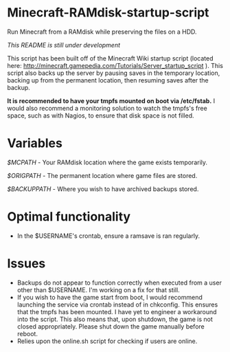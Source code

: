 # Minecraft-RAMdisk-startup-script
Run Minecraft from a RAMdisk while preserving the files on a HDD.

*This README is still under development*

This script has been built off of the Minecraft Wiki startup script (located here: http://minecraft.gamepedia.com/Tutorials/Server_startup_script ). This script also backs up the server by pausing saves in the temporary location, backing up from the permanent location, then resuming saves after the backup.

**It is recommended to have your tmpfs mounted on boot via /etc/fstab.** I would also recommend a monitoring solution to watch the tmpfs's free space, such as with Nagios, to ensure that disk space is not filled.

# Variables

*$MCPATH* - Your RAMdisk location where the game exists temporarily.

*$ORIGPATH* - The permanent location where game files are stored.

*$BACKUPPATH* - Where you wish to have archived backups stored.

# Optimal functionality
* In the $USERNAME's crontab, ensure a ramsave is ran regularly.

# Issues
* Backups do not appear to function correctly when executed from a user other than $USERNAME. I'm working on a fix for that still.
* If you wish to have the game start from boot, I would recommend launching the service via crontab instead of in chkconfig. This ensures that the tmpfs has been mounted. I have yet to engineer a workaround into the script. This also means that, upon shutdown, the game is not closed appropriately. Please shut down the game manually before reboot.
* Relies upon the online.sh script for checking if users are online.
